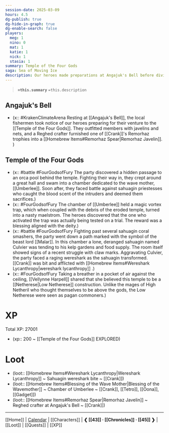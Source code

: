 ```yaml
---
session-date: 2025-03-09
hours: 4.5
dg-publish: true
dg-hide-in-graph: true
dg-enable-search: false
players:
  meg: 1
  nino: 0
  mat: 1
  katie: 1
  nick: 1
  stasia: 1
summary: Temple of the Four Gods
saga: Sea of Moving Ice
description: Our heroes made preparations at Angajuk's Bell before diving into the shallows of the Sea of Moving Ice aboard Angajuk. They entered the Temple of the Four Gods, where they were tested by both sahuagin priestesses and warriors as well as a trial in a chamber devoted to Umberlee, the Wavemother. Fighting towards a chamber dedicated to Malar, Crank was bitten by a wereshark and subjected to the curse of lycanthrophy. 
---
```


> **`=this.summary`**
> `=this.description`

## Angajuk's Bell
- (x::  #KrakenClimateArena Resting at [[Angajuk's Bell]], the local fishermen took notice of our heroes preparing for their venture to the [[Temple of the Four Gods]]. They outfitted members with javelins and nets, and a Reghed crafter furnished one of [[Crank]]'s Remorhaz trophies into a [[Homebrew Items#Remorhaz Spear|Remorhaz Javelin]]. )

## Temple of the Four Gods
- (x::  #battle #FourGodsofFury The party discovered a hidden passage to an orca pool behind the temple. Fighting their way in, they crept around a great hall and swam into a chamber dedicated to the wave mother, [[Umberlee]]. Soon after, they faced battle against sahuagin priestesses who caught the blood scent of the intruders and deemed them sacrifices.)
- (x::  #FourGodsofFury The chamber of [[Umberlee]] held a magic vortex trap, which when coupled with the debris of the eroded temple, turned into a nasty maelstrom. The heroes discovered that the one who activated the trap was actually being tested on a trial. The reward was a blessing aligned with the deity.)
- (x::  #battle #FourGodsofFury Fighting past several sahuagin coral smashers, the party went down a path marked with the symbol of the beast lord [[Malar]]. In this chamber a lone, deranged sahuagin named Culvier was tending to his kelp gardens and food supply. The room itself showed signs of a recent struggle with claw marks. Aggravating Culvier, the party faced a raging wereshark as the sahuagin transformed. [[Crank]] was bit and afflicted with [[Homebrew Items#Wereshark Lycanthropy|wereshark lycanthropy]] .)
- (x:: #FourGodsofFury Taking a breather in a pocket of air against the ceiling, [[Vellynne Harpell]] shared that she believed this temple to be a [[Netherese|Low Netherese]] construction. Unlike the mages of High Netheril who thought themselves to be above the gods, the Low Netherese were seen as pagan commoners.)


# XP
Total XP: 27001
- (xp:: 200 ~ [[Temple of the Four Gods]] EXPLORED) 

# Loot

- (loot::  [[Homebrew Items#Wereshark Lycanthropy|Wereshark Lycanthropy]] ~ Sahuagin wereshark bite ~ [[Crank]])
- (loot::  [[Homebrew Items#Blessing of the Wave Mother|Blessing of the Wavemother]] ~ Chamber of Umberlee ~ [[Crank]], [[Tetro]], [[Oona]], [[Gadget]])
- (loot::  [[Homebrew Items#Remorhaz Spear|Remorhaz Javelin]] ~ Reghed crafter at Angajuk's Bell ~ [[Crank]])

---
[[Home]] | [Calendar](https://app.fantasy-calendar.com/calendars/38f9e3f5098bac1f655a4fb4241f35eb) | [[Characters]] | **❮ [[43]] · [[Chronicles]] ·  [[45]] ❯** | [[Loot]] | [[Quests]]  | [[XP]]
